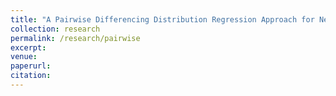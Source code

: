 ```yaml
---
title: "A Pairwise Differencing Distribution Regression Approach for Network Models"
collection: research
permalink: /research/pairwise
excerpt: 
venue:  
paperurl: 
citation: 
---
```


